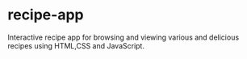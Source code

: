 # recipe-app
Interactive recipe app for browsing and viewing various and delicious recipes using HTML,CSS and JavaScript.
